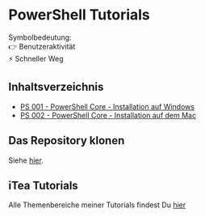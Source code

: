 # PowerShell Tutorials

Symbolbedeutung:<br />
👉 Benutzeraktivität<br />
⚡ Schneller Weg

## Inhaltsverzeichnis

- [PS 001 - PowerShell Core - Installation auf Windows](https://github.com/bugfrei/ps001-ps-core_install_win/blob/main/readme.md)
- [PS 002 - PowerShell Core - Installation auf dem Mac](https://github.com/bugfrei/ps002-ps-core_install_mac/blob/main/readme.md)

## Das Repository klonen

Siehe [hier](./clone-this-repo_de.md).

## iTea Tutorials

Alle Themenbereiche meiner Tutorials findest Du [hier](https://github.com/bugfrei/itea.git)
